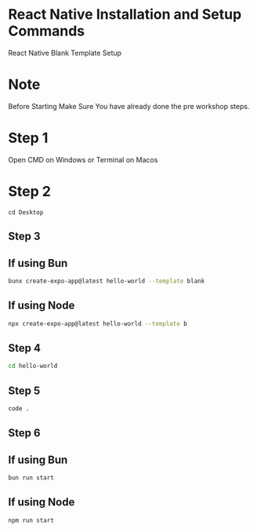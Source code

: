 # React Native Installation and Setup Commands

React Native Blank Template Setup

# Note

Before Starting Make Sure You have already done the pre workshop steps.

# Step 1 

 Open CMD on Windows or Terminal on Macos

# Step 2

```
cd Desktop
```

##  Step 3 

## If using Bun

```sh
bunx create-expo-app@latest hello-world --template blank
```

## If using Node
```sh
npx create-expo-app@latest hello-world --template b
```

## Step 4

```sh
cd hello-world
```

## Step 5

```sh
code .
```

## Step 6

## If using Bun

```sh
bun run start
```

## If using Node

```sh
npm run start
```